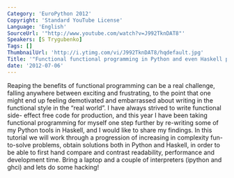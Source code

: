```yaml
---
Category: 'EuroPython 2012'
Copyright: 'Standard YouTube License'
Language: 'English'
SourceUrl: '"http://www.youtube.com/watch?v=J992TknDAT8"'
Speakers: [S Trygubenko]
Tags: []
ThumbnailUrl: 'http://i.ytimg.com/vi/J992TknDAT8/hqdefault.jpg'
Title: '"Functional functional programming in Python and even Haskell part 2"'
date: '2012-07-06'
---
```

Reaping the benefits of functional programming can be a real challenge,
falling anywhere between exciting and frustrating, to the point that one might
end up feeling demotivated and embarrassed about writing in the functional
style in the “real world”. I have always strived to write functional side-
effect free code for production, and this year I have been taking functional
programming for myself one step further by re-writing some of my Python tools
in Haskell, and I would like to share my findings. In this tutorial we will
work through a progression of increasing in complexity fun-to-solve problems,
obtain solutions both in Python and Haskell, in order to be able to first hand
compare and contrast readability, performance and development time. Bring a
laptop and a couple of interpreters (ipython and ghci) and lets do some
hacking!

